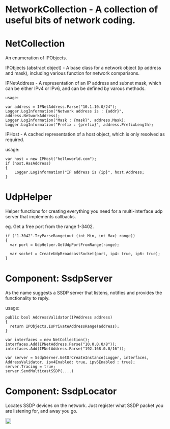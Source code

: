 # NetworkCollection - A collection of useful bits of network coding.

NetCollection 
=============

An enumeration of IPObjects.

IPObjects (abstract object) - A base class for a network object (ip address and mask), including various function for network comparisons.

IPNetAddress - A representation of an IP address and subnet mask, which can be either IPv4 or IPv6, and can be defined by varous methods.
```
usage:

var address = IPNetAddress.Parse("10.1.10.0/24");
Logger.LogInformation("Network address is : {addr}", address.NetworkAddress);
Logger.LogInformation("Mask : {mask}", address.Mask);
Logger.LogInformation("Prefix : {prefix}", address.PrefixLength);
```

IPHost - A cached representation of a host object, which is only resolved as required.

usage:
```
var host = new IPHost("helloworld.com");
if (host.HasAddress)
{
    Logger.LogInformation("IP address is {ip}", host.Address;
}
```
UdpHelper
=========
Helper functions for creating everything you need for a multi-interface udp server that implements callbacks.

eg. Get a free port from the range 1-3402.
```
if ("1-3042".TryParseRange(out (int Min, int Max) range))
{
  var port = UdpHelper.GetUdpPortFromRange(range);
  
  var socket = CreateUdpBroadcastSocket(port, ip4: true, ip6: true);
}
```
Component: SsdpServer
=====================
As the name suggests a SSDP server that listens, notifies and provides the functionality to reply.

usage:
```
public bool AddressValidator(IPAddress address)
{
  return IPObjects.IsPrivateAddressRange(address);
}

var interfaces = new NetCollection();
interfaces.Add(IPNetAddress.Parse("10.0.0.0/8"));
interfaces.Add(IPNetAddress.Parse("192.168.0.0/16"));

var server = SsdpServer.GetOrCreateInstance(Logger, interfaces, AddressValidator, ipv4Enabled: true, ipv6Enabled : true);
server.Tracing = true;
server.SendMulticastSSDP(....)
```
Component: SsdpLocator
======================
Locates SSDP devices on the network. Just register what SSDP packet you are listening for, and away you go.






<a href="https://badge.fury.io/nu/NetworkCollection"><img src="https://badge.fury.io/nu/NetworkCollection.svg" alt="NuGet version" height="18"></a>
